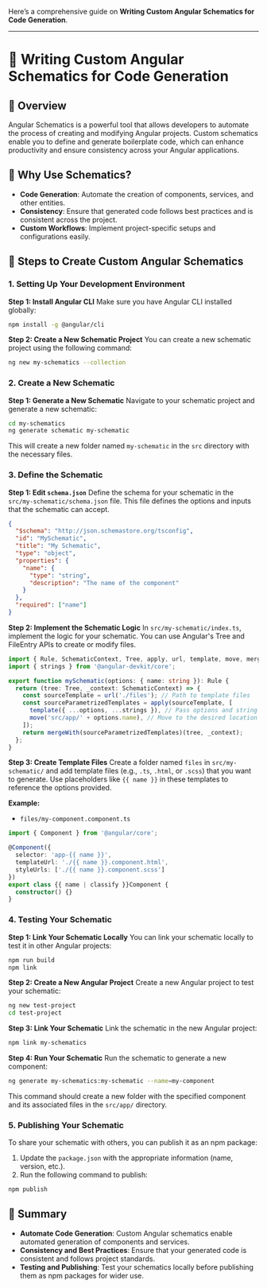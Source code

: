 Here’s a comprehensive guide on **Writing Custom Angular Schematics for Code Generation**.

---

# **🚀 Writing Custom Angular Schematics for Code Generation**

## **🔹 Overview**
Angular Schematics is a powerful tool that allows developers to automate the process of creating and modifying Angular projects. Custom schematics enable you to define and generate boilerplate code, which can enhance productivity and ensure consistency across your Angular applications.

## **🔹 Why Use Schematics?**
- **Code Generation**: Automate the creation of components, services, and other entities.
- **Consistency**: Ensure that generated code follows best practices and is consistent across the project.
- **Custom Workflows**: Implement project-specific setups and configurations easily.

## **🔹 Steps to Create Custom Angular Schematics**

### **1. Setting Up Your Development Environment**

**Step 1: Install Angular CLI**
Make sure you have Angular CLI installed globally:

```bash
npm install -g @angular/cli
```

**Step 2: Create a New Schematic Project**
You can create a new schematic project using the following command:

```bash
ng new my-schematics --collection
```

### **2. Create a New Schematic**

**Step 1: Generate a New Schematic**
Navigate to your schematic project and generate a new schematic:

```bash
cd my-schematics
ng generate schematic my-schematic
```

This will create a new folder named `my-schematic` in the `src` directory with the necessary files.

### **3. Define the Schematic**

**Step 1: Edit `schema.json`**
Define the schema for your schematic in the `src/my-schematic/schema.json` file. This file defines the options and inputs that the schematic can accept.

```json
{
  "$schema": "http://json.schemastore.org/tsconfig",
  "id": "MySchematic",
  "title": "My Schematic",
  "type": "object",
  "properties": {
    "name": {
      "type": "string",
      "description": "The name of the component"
    }
  },
  "required": ["name"]
}
```

**Step 2: Implement the Schematic Logic**
In `src/my-schematic/index.ts`, implement the logic for your schematic. You can use Angular's Tree and FileEntry APIs to create or modify files.

```typescript
import { Rule, SchematicContext, Tree, apply, url, template, move, mergeWith } from '@angular-devkit/schematics';
import { strings } from '@angular-devkit/core';

export function mySchematic(options: { name: string }): Rule {
  return (tree: Tree, _context: SchematicContext) => {
    const sourceTemplate = url('./files'); // Path to template files
    const sourceParametrizedTemplates = apply(sourceTemplate, [
      template({ ...options, ...strings }), // Pass options and string utilities
      move('src/app/' + options.name), // Move to the desired location
    ]);
    return mergeWith(sourceParametrizedTemplates)(tree, _context);
  };
}
```

**Step 3: Create Template Files**
Create a folder named `files` in `src/my-schematic/` and add template files (e.g., `.ts`, `.html`, or `.scss`) that you want to generate. Use placeholders like `{{ name }}` in these templates to reference the options provided.

**Example:**
- `files/my-component.component.ts`
```typescript
import { Component } from '@angular/core';

@Component({
  selector: 'app-{{ name }}',
  templateUrl: './{{ name }}.component.html',
  styleUrls: ['./{{ name }}.component.scss']
})
export class {{ name | classify }}Component {
  constructor() {}
}
```

### **4. Testing Your Schematic**

**Step 1: Link Your Schematic Locally**
You can link your schematic locally to test it in other Angular projects:

```bash
npm run build
npm link
```

**Step 2: Create a New Angular Project**
Create a new Angular project to test your schematic:

```bash
ng new test-project
cd test-project
```

**Step 3: Link Your Schematic**
Link the schematic in the new Angular project:

```bash
npm link my-schematics
```

**Step 4: Run Your Schematic**
Run the schematic to generate a new component:

```bash
ng generate my-schematics:my-schematic --name=my-component
```

This command should create a new folder with the specified component and its associated files in the `src/app/` directory.

### **5. Publishing Your Schematic**

To share your schematic with others, you can publish it as an npm package:

1. Update the `package.json` with the appropriate information (name, version, etc.).
2. Run the following command to publish:

```bash
npm publish
```

## **🔹 Summary**

- **Automate Code Generation**: Custom Angular schematics enable automated generation of components and services.
- **Consistency and Best Practices**: Ensure that your generated code is consistent and follows project standards.
- **Testing and Publishing**: Test your schematics locally before publishing them as npm packages for wider use.

